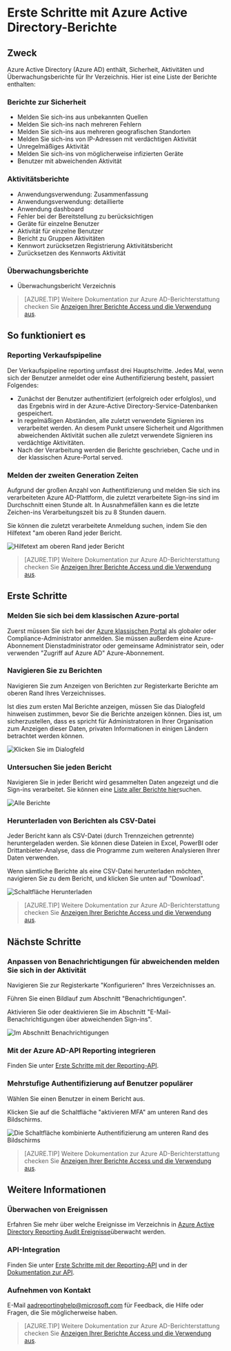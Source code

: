 <properties
   pageTitle="Azure Active Directory Reporting: Erste Schritte | Microsoft Azure"
   description="Listen der verschiedenen verfügbaren Berichte Azure Active Directory-Berichte"
   services="active-directory"
   documentationCenter=""
   authors="dhanyahk"
   manager="femila"
   editor=""/>

<tags
   ms.service="active-directory"
   ms.devlang="na"
   ms.topic="get-started-article"
   ms.tgt_pltfrm="na"
   ms.workload="identity"
   ms.date="03/07/2016"
   ms.author="dhanyahk"/>

# <a name="getting-started-with-azure-active-directory-reporting"></a>Erste Schritte mit Azure Active Directory-Berichte

## <a name="what-it-is"></a>Zweck

Azure Active Directory (Azure AD) enthält, Sicherheit, Aktivitäten und Überwachungsberichte für Ihr Verzeichnis. Hier ist eine Liste der Berichte enthalten:

### <a name="security-reports"></a>Berichte zur Sicherheit

- Melden Sie sich-ins aus unbekannten Quellen
- Melden Sie sich-ins nach mehreren Fehlern
- Melden Sie sich-ins aus mehreren geografischen Standorten
- Melden Sie sich-ins von IP-Adressen mit verdächtigen Aktivität
- Unregelmäßiges Aktivität
- Melden Sie sich-ins von möglicherweise infizierten Geräte
- Benutzer mit abweichenden Aktivität

### <a name="activity-reports"></a>Aktivitätsberichte

- Anwendungsverwendung: Zusammenfassung
- Anwendungsverwendung: detaillierte
- Anwendung dashboard
- Fehler bei der Bereitstellung zu berücksichtigen
- Geräte für einzelne Benutzer
- Aktivität für einzelne Benutzer
- Bericht zu Gruppen Aktivitäten
- Kennwort zurücksetzen Registrierung Aktivitätsbericht
- Zurücksetzen des Kennworts Aktivität

### <a name="audit-reports"></a>Überwachungsberichte

- Überwachungsbericht Verzeichnis

> [AZURE.TIP] Weitere Dokumentation zur Azure AD-Berichterstattung checken Sie [Anzeigen Ihrer Berichte Access und die Verwendung aus](active-directory-view-access-usage-reports.md).



## <a name="how-it-works"></a>So funktioniert es


### <a name="reporting-pipeline"></a>Reporting Verkaufspipeline

Der Verkaufspipeline reporting umfasst drei Hauptschritte. Jedes Mal, wenn sich der Benutzer anmeldet oder eine Authentifizierung besteht, passiert Folgendes:

- Zunächst der Benutzer authentifiziert (erfolgreich oder erfolglos), und das Ergebnis wird in der Azure-Active Directory-Service-Datenbanken gespeichert.
- In regelmäßigen Abständen, alle zuletzt verwendete Signieren ins verarbeitet werden. An diesem Punkt unsere Sicherheit und Algorithmen abweichenden Aktivität suchen alle zuletzt verwendete Signieren ins verdächtige Aktivitäten.
- Nach der Verarbeitung werden die Berichte geschrieben, Cache und in der klassischen Azure-Portal served.

### <a name="report-generation-times"></a>Melden der zweiten Generation Zeiten

Aufgrund der großen Anzahl von Authentifizierung und melden Sie sich ins verarbeiteten Azure AD-Plattform, die zuletzt verarbeitete Sign-ins sind im Durchschnitt einen Stunde alt. In Ausnahmefällen kann es die letzte Zeichen-ins Verarbeitungszeit bis zu 8 Stunden dauern.

Sie können die zuletzt verarbeitete Anmeldung suchen, indem Sie den Hilfetext "am oberen Rand jeder Bericht.

![Hilfetext am oberen Rand jeder Bericht](./media/active-directory-reporting-getting-started/reportingWatermark.PNG)

> [AZURE.TIP] Weitere Dokumentation zur Azure AD-Berichterstattung checken Sie [Anzeigen Ihrer Berichte Access und die Verwendung aus](active-directory-view-access-usage-reports.md).



## <a name="getting-started"></a>Erste Schritte


### <a name="sign-into-the-azure-classic-portal"></a>Melden Sie sich bei dem klassischen Azure-portal

Zuerst müssen Sie sich bei der [Azure klassischen Portal](https://manage.windowsazure.com) als globaler oder Compliance-Administrator anmelden. Sie müssen außerdem eine Azure-Abonnement Dienstadministrator oder gemeinsame Administrator sein, oder verwenden "Zugriff auf Azure AD" Azure-Abonnement.

### <a name="navigate-to-reports"></a>Navigieren Sie zu Berichten

Navigieren Sie zum Anzeigen von Berichten zur Registerkarte Berichte am oberen Rand Ihres Verzeichnisses.

Ist dies zum ersten Mal Berichte anzeigen, müssen Sie das Dialogfeld hinweisen zustimmen, bevor Sie die Berichte anzeigen können. Dies ist, um sicherzustellen, dass es spricht für Administratoren in Ihrer Organisation zum Anzeigen dieser Daten, privaten Informationen in einigen Ländern betrachtet werden können.

![Klicken Sie im Dialogfeld](./media/active-directory-reporting-getting-started/dialogBox.png)

### <a name="explore-each-report"></a>Untersuchen Sie jeden Bericht

Navigieren Sie in jeder Bericht wird gesammelten Daten angezeigt und die Sign-ins verarbeitet. Sie können eine [Liste aller Berichte hier](active-directory-reporting-guide.md)suchen.

![Alle Berichte](./media/active-directory-reporting-getting-started/reportsMain.png)

### <a name="download-the-reports-as-csv"></a>Herunterladen von Berichten als CSV-Datei

Jeder Bericht kann als CSV-Datei (durch Trennzeichen getrennte) heruntergeladen werden. Sie können diese Dateien in Excel, PowerBI oder Drittanbieter-Analyse, dass die Programme zum weiteren Analysieren Ihrer Daten verwenden.

Wenn sämtliche Berichte als eine CSV-Datei herunterladen möchten, navigieren Sie zu dem Bericht, und klicken Sie unten auf "Download".

![Schaltfläche Herunterladen](./media/active-directory-reporting-getting-started/downloadButton.png)

> [AZURE.TIP] Weitere Dokumentation zur Azure AD-Berichterstattung checken Sie [Anzeigen Ihrer Berichte Access und die Verwendung aus](active-directory-view-access-usage-reports.md).





## <a name="next-steps"></a>Nächste Schritte

### <a name="customize-alerts-for-anomalous-sign-in-activity"></a>Anpassen von Benachrichtigungen für abweichenden melden Sie sich in der Aktivität

Navigieren Sie zur Registerkarte "Konfigurieren" Ihres Verzeichnisses an.

Führen Sie einen Bildlauf zum Abschnitt "Benachrichtigungen".

Aktivieren Sie oder deaktivieren Sie im Abschnitt "E-Mail-Benachrichtigungen über abweichenden Sign-ins".

![Im Abschnitt Benachrichtigungen](./media/active-directory-reporting-getting-started/notificationsSection.png)

### <a name="integrate-with-the-azure-ad-reporting-api"></a>Mit der Azure AD-API Reporting integrieren

Finden Sie unter [Erste Schritte mit der Reporting-API](active-directory-reporting-api-getting-started.md).

### <a name="engage-multi-factor-authentication-on-users"></a>Mehrstufige Authentifizierung auf Benutzer populärer

Wählen Sie einen Benutzer in einem Bericht aus.

Klicken Sie auf die Schaltfläche "aktivieren MFA" am unteren Rand des Bildschirms.

![Die Schaltfläche kombinierte Authentifizierung am unteren Rand des Bildschirms](./media/active-directory-reporting-getting-started/mfaButton.png)

> [AZURE.TIP] Weitere Dokumentation zur Azure AD-Berichterstattung checken Sie [Anzeigen Ihrer Berichte Access und die Verwendung aus](active-directory-view-access-usage-reports.md).




## <a name="learn-more"></a>Weitere Informationen


### <a name="audit-events"></a>Überwachen von Ereignissen

Erfahren Sie mehr über welche Ereignisse im Verzeichnis in [Azure Active Directory Reporting Audit Ereignisse](active-directory-reporting-audit-events.md)überwacht werden.

### <a name="api-integration"></a>API-Integration

Finden Sie unter [Erste Schritte mit der Reporting-API](active-directory-reporting-api-getting-started.md) und in der [Dokumentation zur API](https://msdn.microsoft.com/library/azure/mt126081.aspx).

### <a name="get-in-touch"></a>Aufnehmen von Kontakt

E-Mail [aadreportinghelp@microsoft.com](mailto:aadreportinghelp@microsoft.com) für Feedback, die Hilfe oder Fragen, die Sie möglicherweise haben.

> [AZURE.TIP] Weitere Dokumentation zur Azure AD-Berichterstattung checken Sie [Anzeigen Ihrer Berichte Access und die Verwendung aus](active-directory-view-access-usage-reports.md).
